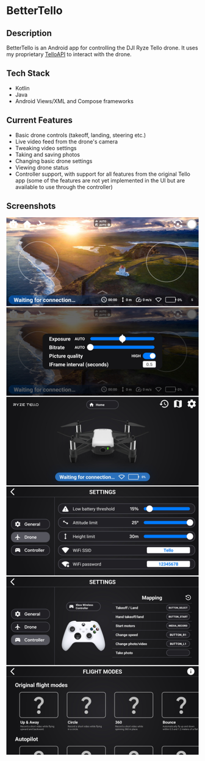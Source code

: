 # BetterTello

## Description

BetterTello is an Android app for controlling the DJI Ryze Tello drone. It uses my
proprietary [TelloAPI](https://github.com/Cubixor/TelloAPI) to interact with the drone.

## Tech Stack

- Kotlin
- Java
- Android Views/XML and Compose frameworks

## Current Features

- Basic drone controls (takeoff, landing, steering etc.)
- Live video feed from the drone's camera
- Tweaking video settings
- Taking and saving photos
- Changing basic drone settings
- Viewing drone status
- Controller support, with support for all features from the original Tello app (some of the
  features are not yet implemented in the UI but are available to use through the controller)

## Screenshots

![SS1](/screenshots/s1.jpg)
![SS2](/screenshots/s2.jpg)
![SS3](/screenshots/s3.jpg)
![SS4](/screenshots/s4.jpg)
![SS5](/screenshots/s5.jpg)
![SS6](/screenshots/s6.jpg)